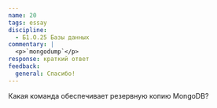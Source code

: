 ```yaml
---
name: 20
tags: essay
discipline:
  - Б1.О.25 Базы данных
commentary: |
  <p>`mongodump`</p>
response: краткий ответ
feedback:
  general: Cпасибо!
---
```


Какая команда обеспечивает резервную копию MongoDB?